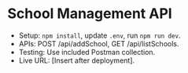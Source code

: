 # School Management API
- Setup: `npm install`, update `.env`, run `npm run dev`.
- APIs: POST /api/addSchool, GET /api/listSchools.
- Testing: Use included Postman collection.
- Live URL: [Insert after deployment].

